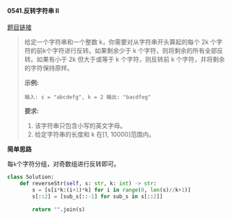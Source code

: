 #### 0541.反转字符串 II


[题目链接](https://leetcode-cn.com/problems/reverse-string-ii)


> 给定一个字符串和一个整数 k，你需要对从字符串开头算起的每个 2k 个字符的前k个字符进行反转。如果剩余少于 k 个字符，则将剩余的所有全部反转。如果有小于 2k 但大于或等于 k 个字符，则反转前 k 个字符，并将剩余的字符保持原样。
>
> **示例:**
>
> `
> 输入: s = "abcdefg", k = 2
> 输出: "bacdfeg"
> `
>
> **要求:**
>
> 1. 该字符串只包含小写的英文字母。
> 2. 给定字符串的长度和 k 在[1, 10000]范围内。

**简单思路**

每`k`个字符分组，对奇数组进行反转即可。

```python
class Solution:
    def reverseStr(self, s: str, k: int) -> str:
        s = [s[i*k:(i+1)*k] for i in range(0, len(s)//k+1)]
        s[::2] = [sub_s[::-1] for sub_s in s[::2]]
        
        return "".join(s)
```

